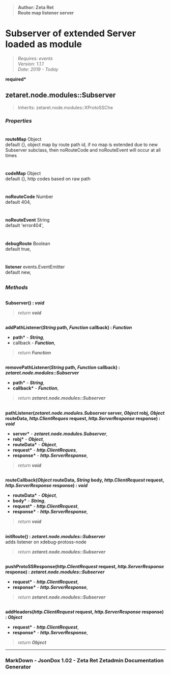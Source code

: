 > __Author: Zeta Ret__  
> __Route map listener server__  
# Subserver of extended Server loaded as module  
> *Requires: events*  
> *Version: 1.1.1*  
> *Date: 2019 - Today*  

__required*__

## zetaret.node.modules::Subserver  
> Inherits: zetaret.node.modules::XProtoSSChe  

### *Properties*  

#  
__routeMap__ Object  
default {}, object map by route path id, if no map is extended due to new Subserver subclass, then noRouteCode and noRouteEvent will occur at all times  

#  
__codeMap__ Object  
default {}, http codes based on raw path  

#  
__noRouteCode__ Number  
default 404,   

#  
__noRouteEvent__ String  
default 'error404',   

#  
__debugRoute__ Boolean  
default true,   

#  
__listener__ events.EventEmitter  
default new,   


##  
### *Methods*  

##  
__Subserver() : *void*__  
  
> *return __void__*  

##  
__addPathListener(*String* path, *Function* callback) : *Function*__  
  
- __path*__ - __*String*__,   
- callback - __*Function*__,   
> *return __Function__*  

##  
__removePathListener(*String* path, *Function* callback) : *zetaret.node.modules::Subserver*__  
  
- __path*__ - __*String*__,   
- __callback*__ - __*Function*__,   
> *return __zetaret.node.modules::Subserver__*  

##  
__pathListener(*zetaret.node.modules.Subserver* server, *Object* robj, *Object* routeData, *http.ClientReques* request, *http.ServerResponse* response) : *void*__  
  
- __server*__ - __*zetaret.node.modules.Subserver*__,   
- __robj*__ - __*Object*__,   
- __routeData*__ - __*Object*__,   
- __request*__ - __*http.ClientReques*__,   
- __response*__ - __*http.ServerResponse*__,   
> *return __void__*  

##  
__routeCallback(*Object* routeData, *String* body, *http.ClientRequest* request, *http.ServerResponse* response) : *void*__  
  
- __routeData*__ - __*Object*__,   
- __body*__ - __*String*__,   
- __request*__ - __*http.ClientRequest*__,   
- __response*__ - __*http.ServerResponse*__,   
> *return __void__*  

##  
__initRoute() : *zetaret.node.modules::Subserver*__  
adds listener on xdebug-protoss-node  
> *return __zetaret.node.modules::Subserver__*  

##  
__pushProtoSSResponse(*http.ClientRequest* request, *http.ServerResponse* response) : *zetaret.node.modules::Subserver*__  
  
- __request*__ - __*http.ClientRequest*__,   
- __response*__ - __*http.ServerResponse*__,   
> *return __zetaret.node.modules::Subserver__*  

##  
__addHeaders(*http.ClientRequest* request, *http.ServerResponse* response) : *Object*__  
  
- __request*__ - __*http.ClientRequest*__,   
- __response*__ - __*http.ServerResponse*__,   
> *return __Object__*  

---  
### MarkDown - JsonDox 1.02 - Zeta Ret Zetadmin Documentation Generator
